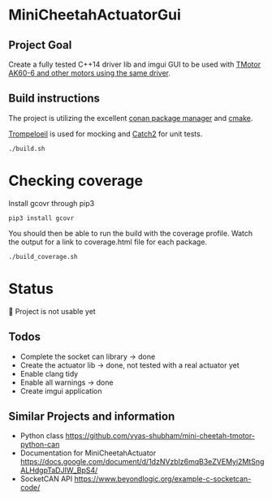 # MiniCheetahActuatorGui

## Project Goal
Create a fully tested C++14 driver lib and imgui GUI to be used with [TMotor AK60-6 and other motors using the same driver](https://store.tmotor.com/goods.php?id=1138).

## Build instructions
The project is utilizing the excellent [conan package manager](https://conan.io/) and [cmake](https://cmake.org/).

[Trompeloeil](https://github.com/rollbear/trompeloeil/) is used for mocking and [Catch2](https://github.com/catchorg/Catch2) for unit tests.

```
./build.sh
```

# Checking coverage
Install gcovr through pip3

```
pip3 install gcovr
```

You should then be able to run the build with the coverage profile. Watch the output for a link to coverage.html file for each package.
```
./build_coverage.sh
```
# Status
:stop_sign: Project is not usable yet

## Todos
* Complete the socket can library -> done
* Create the actuator lib -> done, not tested with a real actuator yet
* Enable clang tidy
* Enable all warnings -> done
* Create imgui application

## Similar Projects and information
* Python class https://github.com/vyas-shubham/mini-cheetah-tmotor-python-can
* Documentation for MiniCheetahActuator https://docs.google.com/document/d/1dzNVzblz6mqB3eZVEMyi2MtSngALHdgpTaDJIW_BpS4/
* SocketCAN API https://www.beyondlogic.org/example-c-socketcan-code/
